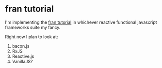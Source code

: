 # fran tutorial

I'm implementing the [fran tutorial](http://conal.net/fran/tutorial.htm) in whichever reactive functional javascript frameworks suite my fancy.

Right now I plan to look at:

1. bacon.js
2. RxJS
3. Reactive.js
4. VanillaJS?

